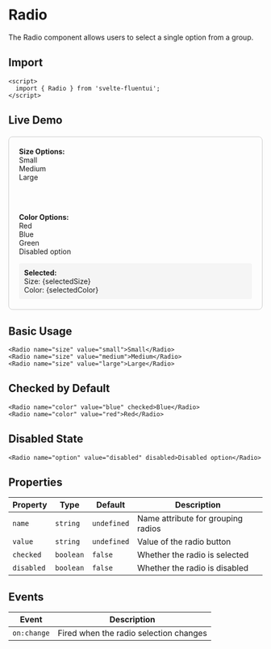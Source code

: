# Radio

The Radio component allows users to select a single option from a group.

## Import

```svelte
<script>
  import { Radio } from 'svelte-fluentui';
</script>
```

## Live Demo

<script>
  import { Radio } from 'svelte-fluentui';

  let selectedSize = 'medium';
  let selectedColor = 'blue';
</script>

<div style="padding: 20px; border: 1px solid #ccc; border-radius: 8px; margin: 20px 0;">
  <div>
    <strong>Size Options:</strong><br>
    <Radio name="size" value="small" bind:group={selectedSize}>Small</Radio><br>
    <Radio name="size" value="medium" bind:group={selectedSize}>Medium</Radio><br>
    <Radio name="size" value="large" bind:group={selectedSize}>Large</Radio>
  </div>

  <br><br>

  <div>
    <strong>Color Options:</strong><br>
    <Radio name="color" value="red" bind:group={selectedColor}>Red</Radio><br>
    <Radio name="color" value="blue" bind:group={selectedColor}>Blue</Radio><br>
    <Radio name="color" value="green" bind:group={selectedColor}>Green</Radio><br>
    <Radio name="color" value="disabled" disabled>Disabled option</Radio>
  </div>

  <div style="margin-top: 15px; padding: 10px; background: #f5f5f5; border-radius: 4px;">
    <strong>Selected:</strong><br>
    Size: {selectedSize}<br>
    Color: {selectedColor}
  </div>
</div>

## Basic Usage

```svelte
<Radio name="size" value="small">Small</Radio>
<Radio name="size" value="medium">Medium</Radio>
<Radio name="size" value="large">Large</Radio>
```

## Checked by Default

```svelte
<Radio name="color" value="blue" checked>Blue</Radio>
<Radio name="color" value="red">Red</Radio>
```

## Disabled State

```svelte
<Radio name="option" value="disabled" disabled>Disabled option</Radio>
```

## Properties

| Property | Type | Default | Description |
|----------|------|---------|-------------|
| `name` | `string` | `undefined` | Name attribute for grouping radios |
| `value` | `string` | `undefined` | Value of the radio button |
| `checked` | `boolean` | `false` | Whether the radio is selected |
| `disabled` | `boolean` | `false` | Whether the radio is disabled |

## Events

| Event | Description |
|-------|-------------|
| `on:change` | Fired when the radio selection changes |